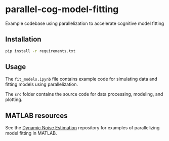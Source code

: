 # parallel-cog-model-fitting
Example codebase using parallelization to accelerate cognitive model fitting

## Installation
```bash
pip install -r requirements.txt
```

## Usage
The `fit_models.ipynb` file contains example code for simulating data and fitting models using parallelization.

The `src` folder contains the source code for data processing, modeling, and plotting.

## MATLAB resources
See the [Dynamic Noise Estimation](https://github.com/jl3676/dynamic_noise_estimation) repository for examples of parallelizing model fitting in MATLAB.
